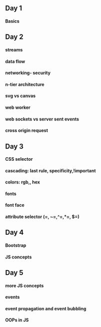 ## Day 1
#### Basics
## Day 2
#### streams
#### data flow
#### networking- security
#### n-tier architecture
#### svg vs canvas
#### web worker
#### web sockets vs server sent events
#### cross origin request
## Day 3
#### CSS selector
#### cascading: last rule, specificity,!important
#### colors: rgb,, hex
#### fonts
#### font face
#### attribute selector (=, ~=,^=,*=, $=)
## Day 4
#### Bootstrap
#### JS concepts
## Day 5
#### more JS concepts
#### events
#### event propagation and event bubbling
#### OOPs in JS



